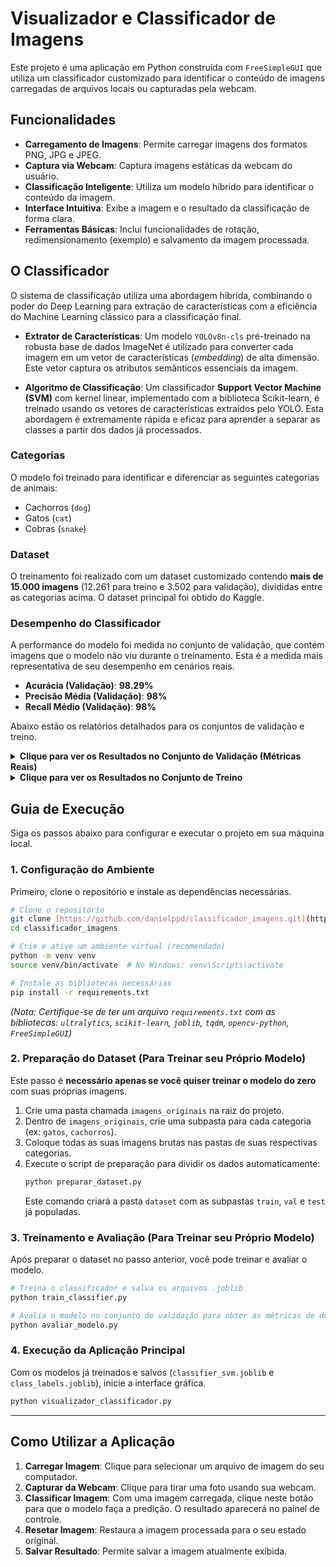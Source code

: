 # Visualizador e Classificador de Imagens

Este projeto é uma aplicação em Python construída com `FreeSimpleGUI` que utiliza um classificador customizado para identificar o conteúdo de imagens carregadas de arquivos locais ou capturadas pela webcam.

## Funcionalidades

- **Carregamento de Imagens**: Permite carregar imagens dos formatos PNG, JPG e JPEG.
- **Captura via Webcam**: Captura imagens estáticas da webcam do usuário.
- **Classificação Inteligente**: Utiliza um modelo híbrido para identificar o conteúdo da imagem.
- **Interface Intuitiva**: Exibe a imagem e o resultado da classificação de forma clara.
- **Ferramentas Básicas**: Inclui funcionalidades de rotação, redimensionamento (exemplo) e salvamento da imagem processada.


## O Classificador

O sistema de classificação utiliza uma abordagem híbrida, combinando o poder do Deep Learning para extração de características com a eficiência do Machine Learning clássico para a classificação final.

- **Extrator de Características**: Um modelo `YOLOv8n-cls` pré-treinado na robusta base de dados ImageNet é utilizado para converter cada imagem em um vetor de características (*embedding*) de alta dimensão. Este vetor captura os atributos semânticos essenciais da imagem.

- **Algoritmo de Classificação**: Um classificador **Support Vector Machine (SVM)** com kernel linear, implementado com a biblioteca Scikit-learn, é treinado usando os vetores de características extraídos pelo YOLO. Esta abordagem é extremamente rápida e eficaz para aprender a separar as classes a partir dos dados já processados.

### Categorias

O modelo foi treinado para identificar e diferenciar as seguintes categorias de animais:
- Cachorros (`dog`)
- Gatos (`cat`)
- Cobras (`snake`)

### Dataset

O treinamento foi realizado com um dataset customizado contendo **mais de 15.000 imagens** (12.261 para treino e 3.502 para validação), divididas entre as categorias acima. O dataset principal foi obtido do Kaggle.

### Desempenho do Classificador

A performance do modelo foi medida no conjunto de validação, que contém imagens que o modelo não viu durante o treinamento. Esta é a medida mais representativa de seu desempenho em cenários reais.

- **Acurácia (Validação)**: **98.29%**
- **Precisão Média (Validação)**: **98%**
- **Recall Médio (Validação)**: **98%**

Abaixo estão os relatórios detalhados para os conjuntos de validação e treino.

<details>
<summary><strong>Clique para ver os Resultados no Conjunto de Validação (Métricas Reais)</strong></summary>

```
>> Acurácia (na validação): 0.9829 <<

Relatório de Classificação (na validação):
              precision    recall  f1-score   support

         cat       0.99      0.99      0.99      2266
         dog       0.97      0.97      0.97       949
       snake       1.00      1.00      1.00       287

    accuracy                           0.98      3502
   macro avg       0.99      0.98      0.98      3502
weighted avg       0.98      0.98      0.98      3502
```
</details>

<details>
<summary><strong>Clique para ver os Resultados no Conjunto de Treino</strong></summary>

```
Acurácia (no treino): 0.9885

Relatório de Classificação (no treino):
              precision    recall  f1-score   support

         cat       0.99      0.99      0.99      7933
         dog       0.99      0.97      0.98      3322
       snake       1.00      1.00      1.00      1006

    accuracy                           0.99     12261
   macro avg       0.99      0.99      0.99     12261
weighted avg       0.99      0.99      0.99     12261
```
</details>


## Guia de Execução

Siga os passos abaixo para configurar e executar o projeto em sua máquina local.

### 1. Configuração do Ambiente

Primeiro, clone o repositório e instale as dependências necessárias.

```bash
# Clone o repositório
git clone [https://github.com/danielppd/classificador_imagens.git](https://github.com/danielppd/classificador_imagens.git)
cd classificador_imagens

# Crie e ative um ambiente virtual (recomendado)
python -m venv venv
source venv/bin/activate  # No Windows: venv\Scripts\activate

# Instale as bibliotecas necessárias
pip install -r requirements.txt
```
*(Nota: Certifique-se de ter um arquivo `requirements.txt` com as bibliotecas: `ultralytics`, `scikit-learn`, `joblib`, `tqdm`, `opencv-python`, `FreeSimpleGUI`)*

### 2. Preparação do Dataset (Para Treinar seu Próprio Modelo)

Este passo é **necessário apenas se você quiser treinar o modelo do zero** com suas próprias imagens.

1.  Crie uma pasta chamada `imagens_originais` na raiz do projeto.
2.  Dentro de `imagens_originais`, crie uma subpasta para cada categoria (ex: `gatos`, `cachorros`).
3.  Coloque todas as suas imagens brutas nas pastas de suas respectivas categorias.
4.  Execute o script de preparação para dividir os dados automaticamente:
    ```bash
    python preparar_dataset.py
    ```
    Este comando criará a pasta `dataset` com as subpastas `train`, `val` e `test` já populadas.

### 3. Treinamento e Avaliação (Para Treinar seu Próprio Modelo)

Após preparar o dataset no passo anterior, você pode treinar e avaliar o modelo.

```bash
# Treina o classificador e salva os arquivos .joblib
python train_classifier.py

# Avalia o modelo no conjunto de validação para obter as métricas de desempenho
python avaliar_modelo.py
```

### 4. Execução da Aplicação Principal

Com os modelos já treinados e salvos (`classifier_svm.joblib` e `class_labels.joblib`), inicie a interface gráfica.

```bash
python visualizador_classificador.py
```

---

## Como Utilizar a Aplicação

1.  **Carregar Imagem**: Clique para selecionar um arquivo de imagem do seu computador.
2.  **Capturar da Webcam**: Clique para tirar uma foto usando sua webcam.
3.  **Classificar Imagem**: Com uma imagem carregada, clique neste botão para que o modelo faça a predição. O resultado aparecerá no painel de controle.
4.  **Resetar Imagem**: Restaura a imagem processada para o seu estado original.
5.  **Salvar Resultado**: Permite salvar a imagem atualmente exibida.
